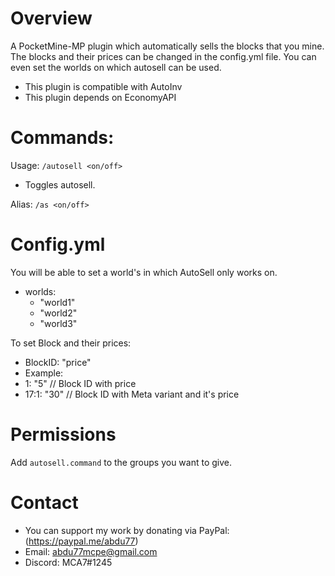 # Overview
A PocketMine-MP plugin which automatically sells the blocks that you mine. The blocks and their prices can be changed in the config.yml file.
You can even set the worlds on which autosell can be used.
 - This plugin is compatible with AutoInv
 - This plugin depends on EconomyAPI

# Commands: 
  Usage: `/autosell <on/off>`
   - Toggles autosell.
 
 Alias: `/as <on/off>`
 
# Config.yml
  You will be able to set a world's in which AutoSell only works on.
  
 - worlds:
   - "world1"
   - "world2"
   - "world3"
  
  To set Block and their prices: 
 - BlockID: "price"
  - Example:
   - 1: "5"     // Block ID with price
   - 17:1: "30" // Block ID with Meta variant and it's price
 
 # Permissions
 Add `autosell.command` to the groups you want to give. 

 # Contact

 - You can support my work by donating via PayPal: (https://paypal.me/abdu77)
 - Email: abdu77mcpe@gmail.com 
 - Discord: MCA7#1245
